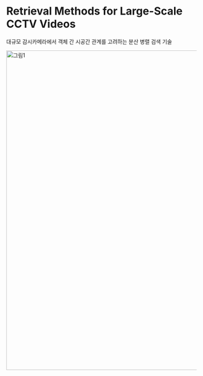# Retrieval Methods for Large-Scale CCTV Videos
대규모 감시카메라에서 객체 간 시공간 관계를 고려하는 분산 병렬 검색 기술

<img width="843" alt="그림1" src="https://github.com/cobyoo/Retrieval-Methods-for-Large-Scale-CCTV-Videos/assets/39446946/f9c608c3-1bf5-41f8-b020-2abe6c642761">

